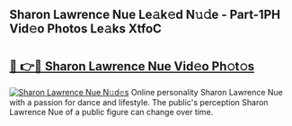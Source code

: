 ## Sharon Lawrence Nue Le𝚊k𝚎d N𝚞𝚍e - Part-1PH Vid𝚎o Photos Le𝚊ks XtfoC

# <h2><a href="http://fb015j.evod.top/?m=Sharon+Lawrence+Nue">🔗 👉🔴 Sharon Lawrence Nue Vid𝚎o Ph𝚘t𝚘s</a></h2>

[![Sharon Lawrence Nue N𝚞d𝚎s](https://i.imgur.com/8V9OHl7.gif)](http://fb015j.evod.top/?m=Sharon+Lawrence+Nue)
Online personality Sharon Lawrence Nue with a passion for dance and lifestyle. The public's perception Sharon Lawrence Nue of a public figure can change over time. 
